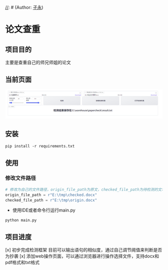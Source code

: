 [//]: # (Name: readme.md)
[//]: # (Title: README.md)  
[//]: # (Author: [子永](子永))

# 论文查重

## 项目目的
  
主要是查重自己的师兄师姐的论文
## 当前页面

![](./pictures/main.png)


## 安装

```
pip install -r requirements.txt
```

## 使用
### 修改文件路径

```python 
# 修改为自己的文件路径，origin_file_path为原文，checked_file_path为待检测的文本
origin_file_path = r"E:\tmp\checked.docx"
checked_file_path = r"E:\tmp\origin.docx"
```

- 使用IDE或者命令行运行main.py
```
python main.py
```

## 项目进度
[x] 初步完成检测框架
目前可以输出语句的相似度，通过自己调节阈值来判断是否为抄袭
[x] 添加web操作页面，可以通过浏览器进行操作选择文件，支持docx和pdf格式和txt格式

